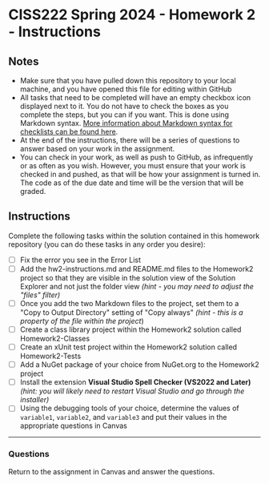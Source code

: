 # CISS222 Spring 2024 - Homework 2 - Instructions

## Notes
* Make sure that you have pulled down this repository to your local machine, and you have opened this file for editing within GitHub
* All tasks that need to be completed will have an empty checkbox icon displayed next to it. You do not have to check the boxes as you complete the steps, but you can if you want. This is done using Markdown syntax. [More information about Markdown syntax for checklists can be found here](https://github.blog/2014-04-28-task-lists-in-all-markdown-documents/).
* At the end of the instructions, there will be a series of questions to answer based on your work in the assignment.
* You can check in your work, as well as push to GitHub, as infrequently or as often as you wish. However, you must ensure that your work is checked in and pushed, as that will be how your assignment is turned in. The code as of the due date and time will be the version that will be graded.

## Instructions
Complete the following tasks within the solution contained in this homework repository (you can do these tasks in any order you desire):

- [ ] Fix the error you see in the Error List
- [ ] Add the hw2-instructions.md and README.md files to the Homework2 project so that they are visible in the solution view of the Solution Explorer and not just the folder view *(hint - you may need to adjust the "files" filter)*
- [ ] Once you add the two Markdown files to the project, set them to a "Copy to Output Directory" setting of "Copy always" *(hint - this is a _property_ of the file within the project*)
- [ ] Create a class library project within the Homework2 solution called Homework2-Classes
- [ ] Create an xUnit test project within the Homework2 solution called Homework2-Tests
- [ ] Add a NuGet package of your choice from NuGet.org to the Homework2 project
- [ ] Install the extension **Visual Studio Spell Checker (VS2022 and Later)** *(hint: you will likely need to restart Visual Studio and go through the installer)*
- [ ] Using the debugging tools of your choice, determine the values of `variable1`, `variable2`, and `variable3` and put their values in the appropriate questions in Canvas

---

### Questions

Return to the assignment in Canvas and answer the questions.
